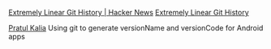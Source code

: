 
[Extremely Linear Git History | Hacker News](https://news.ycombinator.com/item?id=33704297)
[Extremely Linear Git History](https://westling.dev/b/extremely-linear-git)

[Pratul Kalia](https://blog.uncommon.is/using-git-to-generate-versionname-and-versioncode-for-android-apps-aaa9fc2c96af)
Using git to generate versionName and versionCode for Android apps
